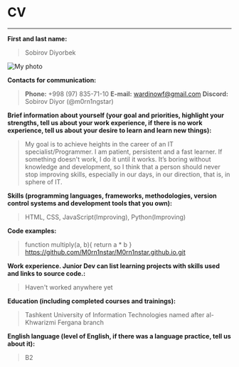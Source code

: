 # CV
---
**First and last name:**
> Sobirov Diyorbek

![My photo](https://drive.google.com/file/d/1qo4Omj3IUBGo-11LkVkH4DQOJl8pq-k6/view?usp=share_link)

**Contacts for communication:**
> __Phone:__ +998 (97) 835-71-10
> __E-mail:__ wardinowf@gmail.com
> __Discord:__ Sobirov Diyor (@m0rn1ngstar)

**Brief information about yourself (your goal and priorities, highlight your strengths, tell us about your work experience, if there is no work experience, tell us about your desire to learn and learn new things):**
> My goal is to achieve heights in the career of an IT specialist/Programmer. I am patient, persistent and a fast learner. If something doesn't work, I do it until it works. It’s boring without knowledge and development, so I think that a person should never stop improving skills, especially in our days, in our direction, that is, in sphere of IT.

**Skills (programming languages, frameworks, methodologies, version control systems and development tools that you own):**
> HTML, CSS, JavaScript(Improving), Python(Improving)

**Code examples:**
> function multiply(a, b){
  return a * b }
> https://github.com/M0rn1nstar/M0rn1nstar.github.io.git

**Work experience. Junior Dev can list learning projects with skills used and links to source code.:**
> Haven't worked anywhere yet

**Education (including completed courses and trainings):**
> Tashkent University of Information Technologies named after al-Khwarizmi Fergana branch

**English language (level of English, if there was a language practice, tell us about it):**
> B2